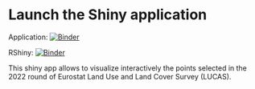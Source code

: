 # Launch the Shiny application

Application: [![Binder](https://mybinder.org/badge_logo.svg)](https://mybinder.org/v2/gh/barcaroli/LUCAS_selected_points/HEAD)

RShiny: [![Binder](http://mybinder.org/badge_logo.svg)](http://mybinder.org/v2/gh/binder-examples/r/master?urlpath=shiny/lucas/)

This shiny app allows to visualize interactively the points selected in the 2022 round of Eurostat Land Use and Land Cover Survey (LUCAS).

